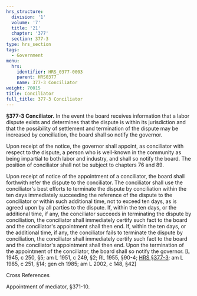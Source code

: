 ```yaml
---
hrs_structure:
  division: '1'
  volume: '7'
  title: '21'
  chapter: '377'
  section: 377-3
type: hrs_section
tags:
  - Government
menu:
  hrs:
    identifier: HRS_0377-0003
    parent: HRS0377
    name: 377-3 Conciliator
weight: 70015
title: Conciliator
full_title: 377-3 Conciliator
---
```

**§377-3 Conciliator.** In the event the board receives information that a labor dispute exists and determines that the dispute is within its jurisdiction and that the possibility of settlement and termination of the dispute may be increased by conciliation, the board shall so notify the governor.

Upon receipt of the notice, the governor shall appoint, as conciliator with respect to the dispute, a person who is well-known in the community as being impartial to both labor and industry, and shall so notify the board. The position of conciliator shall not be subject to chapters 76 and 89.

Upon receipt of notice of the appointment of a conciliator, the board shall forthwith refer the dispute to the conciliator. The conciliator shall use the conciliator's best efforts to terminate the dispute by conciliation within the ten days immediately succeeding the reference of the dispute to the conciliator or within such additional time, not to exceed ten days, as is agreed upon by all parties to the dispute. If, within the ten days, or the additional time, if any, the conciliator succeeds in terminating the dispute by conciliation, the conciliator shall immediately certify such fact to the board and the conciliator's appointment shall then end. If, within the ten days, or the additional time, if any, the conciliator fails to terminate the dispute by conciliation, the conciliator shall immediately certify such fact to the board and the conciliator's appointment shall then end. Upon the termination of the appointment of the conciliator, the board shall so notify the governor. [L 1945, c 250, §5; am L 1951, c 249, §2; RL 1955, §90-4; [HRS §377-3](/title-21/chapter-377/section-377-3/); am L 1985, c 251, §14; gen ch 1985; am L 2002, c 148, §42]

Cross References

Appointment of mediator, §371-10.
